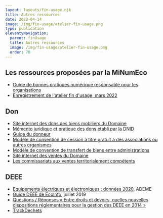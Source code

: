 ```yaml
---
layout: layouts/fin-usage.njk
title: Autres ressources
date: 2022-04-14
image: /img/fin-usage/atelier-fin-usage.png
type: publication
eleventyNavigation:
  parent: finUsage
  title: Autres ressources
  image: /img/fin-usage/atelier-fin-usage.png
  order: 70
---
```


## Les ressources proposées par la MiNumEco

* [Guide de bonnes pratiques numérique responsable pour les organisations](/publications/bonnes-pratiques/)
* [Enregistrement de l'atelier fin d'usage, mars 2022](https://bbb-dinum-scalelite.visio.education.fr/playback/presentation/2.3/0143458d5bd01bde64157cb2e50cadcffcca2db7-1647869894335)

## Don

- [Site internet des dons des biens mobiliers du Domaine](https://dons.encheres-domaine.gouv.fr/)
- [Mémento juridique et pratique des dons établi par la DNID](https://dons.encheres-domaine.gouv.fr/accueil/conditions-generales)
- [Guide du donneur](https://dons.encheres-domaine.gouv.fr/sites/default/files/2021-09/Site%20des%20dons%20-%20Guide%20utilisateur%20V4%20-%20Profil%20Donneur.pdf)
- [Modèle de convention de cession à titre gratuit à des associations ou autres organismes](https://dons.encheres-domaine.gouv.fr/sites/default/files/2020-05/mod%C3%A8le%20convention%20cession%20%C3%A0%20titre%20gratuit%20%C3%A0%20des%20associations%20ou%20autres%20organismes.odt)
- [Modèle de convention de transfert de biens entre administrations ](https://dons.encheres-domaine.gouv.fr/sites/default/files/2020-05/mod%C3%A8le%20convention%20transfert%20de%20biens%20entre%20administrations.odt)
- [Site internet des ventes du Domaine](https://encheres-domaine.gouv.fr/)
- [Les commissariats aux ventes territorialement compétents](https://encheres-domaine.gouv.fr/hermes/nous_contacter)

## DEEE

- [Equipements électriques et électroniques : données 2020](https://librairie.ademe.fr/dechets-economie-circulaire/5191-equipements-electriques-et-electroniques-donnees-2020.html), ADEME
- [Guide DEEE de EcoInfo](https://ecoinfo.cnrs.fr/wp-content/uploads/2019/07/Guide_DEEE_V7-4-1.pdf), juillet 2019
- [Questions / Réponses « Entre droits et devoirs, quelles nouvelles dispositions réglementaires pour la gestion des DEEE en 2014 »](https://www.e-dechet.com/outils/telecharger-documentation/ecologic-faq-2014)
- [TrackDechets](https://trackdechets.beta.gouv.fr/)

